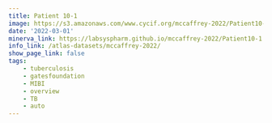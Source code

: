 ```yaml
---
title: Patient 10-1
image: https://s3.amazonaws.com/www.cycif.org/mccaffrey-2022/Patient10-1/thumbnail--default.jpg
date: '2022-03-01'
minerva_link: https://labsyspharm.github.io/mccaffrey-2022/Patient10-1
info_link: /atlas-datasets/mccaffrey-2022/
show_page_link: false
tags:
    - tuberculosis
    - gatesfoundation
    - MIBI
    - overview
    - TB
    - auto
---
```

